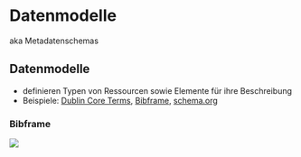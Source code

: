 # Datenmodelle
aka Metadatenschemas
## Datenmodelle
* definieren Typen von Ressourcen sowie Elemente für ihre Beschreibung
* Beispiele: [Dublin Core Terms](http://purl.org/dc/terms/), [Bibframe](https://id.loc.gov/ontologies/bibframe.html), [schema.org](https://schema.org/Thing)
### Bibframe
![](https://upload.wikimedia.org/wikipedia/commons/4/4d/Bibframe2-model.jpg)